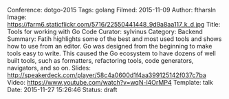 Conference: dotgo-2015
Tags: golang
Filmed: 2015-11-09
Author: ftharsln
Image: https://farm6.staticflickr.com/5716/22550441448_9d9a8aa117_k_d.jpg
Title: Tools for working with Go Code
Curator: sylvinus
Category: Backend
Summary: Fatih highlights some of the best and most used tools and shows how to use from an editor. Go was designed from the beginning to make tools easy to write. This caused the Go ecosystem to have dozens of well built tools, such as formatters, refactoring tools, code generators, navigators, and so on. 
Slides: http://speakerdeck.com/player/58c4a0600d1f4aa399125142f037c7ba
Video: https://www.youtube.com/watch?v=wqN-l4OrMP4
Template: talk
Date: 2015-11-27 15:26:46
Status: draft